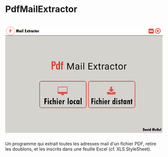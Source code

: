 # PdfMailExtractor

<h1 text-align="center">
<img src="./example/example_pdf.png">
</h1>

Un programme qui extrait toutes les adresses mail d'un fichier PDF, retire les doublons, et les inscrits dans une feuille Excel (cf. XLS StyleSheet).
